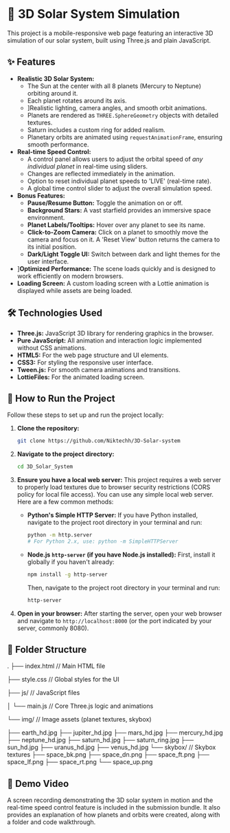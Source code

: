 # 🚀 3D Solar System Simulation

This project is a mobile-responsive web page featuring an interactive 3D simulation of our solar system, built using Three.js and plain JavaScript.

## ✨ Features

* **Realistic 3D Solar System:**
    * The Sun at the center with all 8 planets (Mercury to Neptune) orbiting around it.
    * Each planet rotates around its axis.
    * ]Realistic lighting, camera angles, and smooth orbit animations.
    * Planets are rendered as `THREE.SphereGeometry` objects with detailed textures.
    * Saturn includes a custom ring for added realism.
    * Planetary orbits are animated using `requestAnimationFrame`, ensuring smooth performance.
* **Real-time Speed Control:**
    * A control panel allows users to adjust the orbital speed of *any individual planet* in real-time using sliders.
    * Changes are reflected immediately in the animation.
    * Option to reset individual planet speeds to 'LIVE' (real-time rate).
    * A global time control slider to adjust the overall simulation speed.
* **Bonus Features:**
    * **Pause/Resume Button:** Toggle the animation on or off.
    * **Background Stars:** A vast starfield provides an immersive space environment.
    * **Planet Labels/Tooltips:** Hover over any planet to see its name.
    * **Click-to-Zoom Camera:** Click on a planet to smoothly move the camera and focus on it. A 'Reset View' button returns the camera to its initial position.
    * **Dark/Light Toggle UI:** Switch between dark and light themes for the user interface.
* ]**Optimized Performance:** The scene loads quickly and is designed to work efficiently on modern browsers.
* **Loading Screen:** A custom loading screen with a Lottie animation is displayed while assets are being loaded.

## 🛠️ Technologies Used

* **Three.js:** JavaScript 3D library for rendering graphics in the browser.
* **Pure JavaScript:** All animation and interaction logic implemented without CSS animations.
* **HTML5:** For the web page structure and UI elements.
* **CSS3:** For styling the responsive user interface.
* **Tween.js:** For smooth camera animations and transitions.
* **LottieFiles:** For the animated loading screen.

## 🚀 How to Run the Project

Follow these steps to set up and run the project locally:

1.  **Clone the repository:**
    ```bash
    git clone https://github.com/Niktechh/3D-Solar-system
    ```
    

2.  **Navigate to the project directory:**
    ```bash
    cd 3D_Solar_System
    ```
  

3.  **Ensure you have a local web server:**
    This project requires a web server to properly load textures due to browser security restrictions (CORS policy for local file access). You can use any simple local web server. Here are a few common methods:

    * **Python's Simple HTTP Server:**
        If you have Python installed, navigate to the project root directory in your terminal and run:
        ```bash
        python -m http.server
        # For Python 2.x, use: python -m SimpleHTTPServer
        ```
    * **Node.js `http-server` (if you have Node.js installed):**
        First, install it globally if you haven't already:
        ```bash
        npm install -g http-server
        ```
        Then, navigate to the project root directory in your terminal and run:
        ```bash
        http-server
        ```

4.  **Open in your browser:**
    After starting the server, open your web browser and navigate to `http://localhost:8000` (or the port indicated by your server, commonly 8080).

## 📄 Folder Structure
.
├── index.html            // Main HTML file

├── style.css             // Global styles for the UI

├── js/                   // JavaScript files

│   └── main.js           // Core Three.js logic and animations

└── img/                  // Image assets (planet textures, skybox)

├── earth_hd.jpg
├── jupiter_hd.jpg
├── mars_hd.jpg
├── mercury_hd.jpg
├── neptune_hd.jpg
├── saturn_hd.jpg
├── saturn_ring.jpg
├── sun_hd.jpg
├── uranus_hd.jpg
├── venus_hd.jpg
└── skybox/           // Skybox textures
├── space_bk.png
├── space_dn.png
├── space_ft.png
├── space_lf.png
├── space_rt.png
└── space_up.png


## 🎥 Demo Video

A screen recording demonstrating the 3D solar system in motion and the real-time speed control feature is included in the submission bundle. It also provides an explanation of how planets and orbits were created, along with a folder and code walkthrough.

